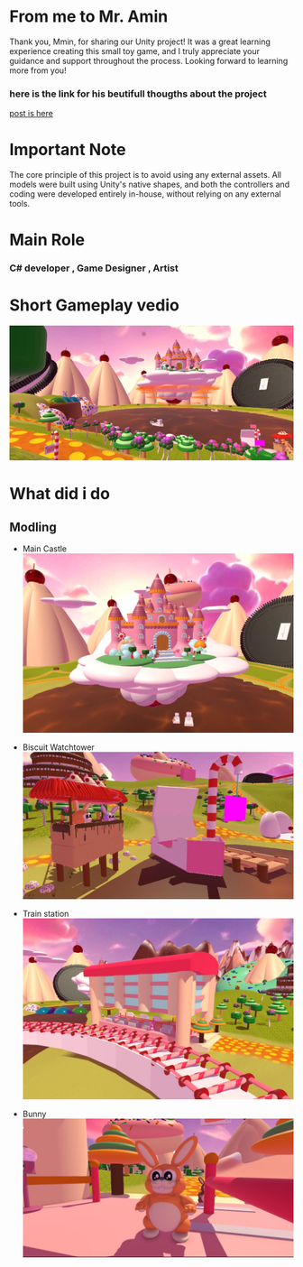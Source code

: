 # From me to Mr. Amin 

Thank you, Mmin, for sharing our Unity project! It was a great learning experience creating this small toy game, and I truly appreciate your guidance and support throughout the process. Looking forward to learning more from you!

### here is the link for his beutifull thougths about the project  

 [post is  here ](https://www.linkedin.com/posts/aminabuzahra_students-gift-activity-7285093388515774464-8y2-?utm_source=share&tm_medium=member_desktop)

# Important Note
The core principle of this project is to avoid using any external assets. All models were built using Unity's native shapes, and both the controllers and coding were developed entirely in-house, without relying on any external tools.

# Main Role 
### C# developer , Game Designer , Artist 


# Short Gameplay vedio

[![](Assets/IMGS/1.jpg)](https://youtu.be/OoRil-WJMUE)

# What did i do

## Modling 

- Main Castle 
![](Assets/IMGS/Castle.JPG)


- Biscuit Watchtower
![](Assets/IMGS/3.JPG)


- Train station
![](Assets/IMGS/2.JPG)


- Bunny
![](Assets/IMGS/Bunny.JPG)